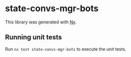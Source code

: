 # state-convs-mgr-bots

This library was generated with [Nx](https://nx.dev).

## Running unit tests

Run `nx test state-convs-mgr-bots` to execute the unit tests.
